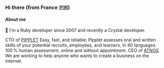 ### Hi there (from France 🇫🇷)

#### About me

💎 I'm a Ruby developer since 2007 and recently a Crystal developer.

CTO of [PIPPLET](https://www.pipplet.com/) Easy, fast, and reliable: Pipplet assesses oral and written skills of your potential recruits, employees, and learners, in 40 languages. 100 % human assessment, online and without appointment.
CEO of [ATNOS](https://atnos.com) We are working to help anyone who wants to create a business on the internet.
